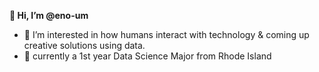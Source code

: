**👋 Hi, I’m @eno-um**
- 👀 I’m interested in how humans interact with technology & coming up creative solutions using data. 
- 🌱 currently a 1st year Data Science Major from Rhode Island 

<!---
eno-um/eno-um is a ✨ special ✨ repository because its `README.md` (this file) appears on your GitHub profile.
You can click the Preview link to take a look at your changes.
--->
